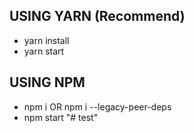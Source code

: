 ## USING YARN (Recommend)

- yarn install
- yarn start

## USING NPM

- npm i OR npm i --legacy-peer-deps
- npm start
"# test" 
